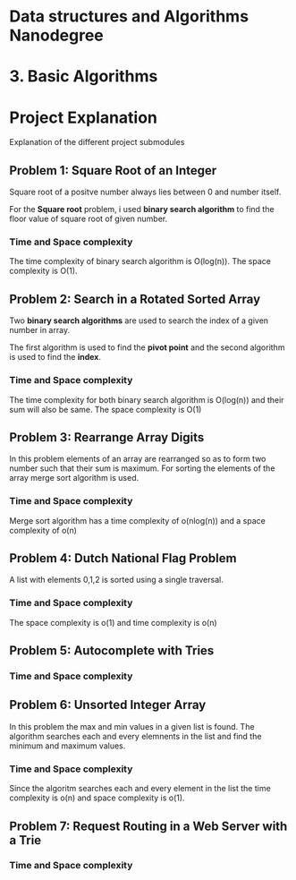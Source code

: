 # Data structures and Algorithms Nanodegree

# 3. Basic Algorithms

# Project Explanation
Explanation of the different project submodules

## Problem 1: Square Root of an Integer
Square root of a positve number always lies between 0 and number itself.

For the __Square root__ problem, i used __binary search algorithm__ to find the floor value of square root of given number.

### Time and Space complexity

The time complexity of binary search algorithm is O(log(n)). The space complexity is O(1).

## Problem 2: Search in a Rotated Sorted Array
Two __binary search algorithms__ are used to search the index of a given number in array.

The first algorithm is used to find the __pivot point__ and the second algorithm is used to find the __index__.

### Time and Space complexity
The time complexity for both binary search algorithm is O(log(n)) and their sum will also be same. The space complexity is O(1)

## Problem 3: Rearrange Array Digits

In this problem elements of an array are rearranged so as to form two number such that their sum is maximum. For sorting the elements of the array merge sort algorithm is used.

### Time and Space complexity
Merge sort algorithm has a time complexity of o(nlog(n)) and a space complexity of o(n)

## Problem 4: Dutch National Flag Problem
A list with elements 0,1,2 is sorted using a single traversal.

### Time and Space complexity
The space complexity is o(1) and time complexity is o(n)

## Problem 5: Autocomplete with Tries

### Time and Space complexity

## Problem 6: Unsorted Integer Array

In this problem the max and min values in a given list is found. The algorithm searches each and every elemnents in the list and find the minimum and maximum values.

### Time and Space complexity
Since the algoritm searches each and every element in the list the time complexity is o(n) and space complexity is o(1).

## Problem 7: Request Routing in a Web Server with a Trie



### Time and Space complexity
